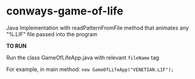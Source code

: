 # conways-game-of-life
Java Implementation with readPatternFromFile method that animates any "%.LIF" file passed into the program

**TO RUN** 

Run the class GameOfLifeApp.java with relevant `fileName` tag

For example, in main method: `new GameOfLifeApp("VENETIAN.LIF");`
